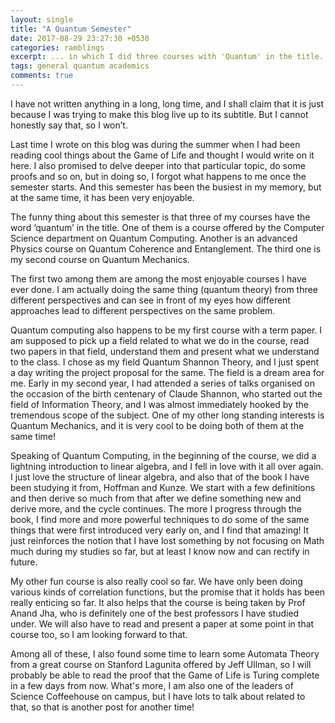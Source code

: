 ```yaml
---
layout: single
title: "A Quantum Semester"
date: 2017-08-29 23:27:30 +0530
categories: ramblings
excerpt: ... in which I did three courses with 'Quantum' in the title.
tags: general quantum academics
comments: true
---
```

I have not written anything in a long, long time, and I shall claim that
it is just because I was trying to make this blog live up to its
subtitle. But I cannot honestly say that, so I won’t.

Last time I wrote on this blog was during the summer when I had been
reading cool things about the Game of Life and thought I would write on
it here. I also promised to delve deeper into that particular topic, do
some proofs and so on, but in doing so, I forgot what happens to me once
the semester starts. And this semester has been the busiest in my
memory, but at the same time, it has been very enjoyable.

 The funny thing about this semester is that three of my courses have
the word ‘quantum’ in the title. One of them is a course offered by the
Computer Science department on Quantum Computing. Another is an advanced
Physics course on Quantum Coherence and Entanglement. The third one is
my second course on Quantum Mechanics.

The first two among them are among the most enjoyable courses I have
ever done. I am actually doing the same thing (quantum theory) from
three different perspectives and can see in front of my eyes how
different approaches lead to different perspectives on the same problem.

Quantum computing also happens to be my first course with a term paper.
I am supposed to pick up a field related to what we do in the course,
read two papers in that field, understand them and present what we
understand to the class. I chose as my field Quantum Shannon Theory, and
I just spent a day writing the project proposal for the same. The field
is a dream area for me. Early in my second year, I had attended a series
of talks organised on the occasion of the birth centenary of Claude
Shannon, who started out the field of Information Theory, and I was
almost immediately hooked by the tremendous scope of the subject. One of
my other long standing interests is Quantum Mechanics, and it is very
cool to be doing both of them at the same time!

Speaking of Quantum Computing, in the beginning of the course, we did a
lightning introduction to linear algebra, and I fell in love with it all
over again. I just love the structure of linear algebra, and also that
of the book I have been studying it from, Hoffman and Kunze. We start
with a few definitions and then derive so much from that after we define
something new and derive more, and the cycle continues. The more I
progress through the book, I find more and more powerful techniques to
do some of the same things that were first introduced very early on, and
I find that amazing! It just reinforces the notion that I have lost
something by not focusing on Math much during my studies so far, but at
least I know now and can rectify in future.

My other fun course is also really cool so far. We have only been doing
various kinds of correlation functions, but the promise that it holds
has been really enticing so far. It also helps that the course is being
taken by Prof Anand Jha, who is definitely one of the best professors I
have studied under. We will also have to read and present a paper at
some point in that course too, so I am looking forward to that.

Among all of these, I also found some time to learn some Automata Theory
from a great course on Stanford Lagunita offered by Jeff Ullman, so I
will probably be able to read the proof that the Game of Life is Turing
complete in a few days from now. What's more, I am also one of the
leaders of Science Coffeehouse on campus, but I have lots to talk about
related to that, so that is another post for another time!
